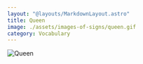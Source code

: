 ```yaml
---
layout: "@layouts/MarkdownLayout.astro"
title: Queen
image: ./assets/images-of-signs/queen.gif
category: Vocabulary
---
```


![Queen](@signs/queen.gif)

